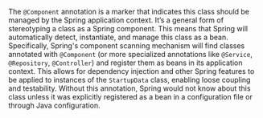 The `@Component` annotation is a marker that indicates this class should be managed by the Spring application context. It’s a general form of stereotyping a class as a Spring component.  This means that Spring will automatically detect, instantiate, and manage this class as a bean.  Specifically, Spring's component scanning mechanism will find classes annotated with `@Component` (or more specialized annotations like `@Service`, `@Repository`, `@Controller`) and register them as beans in its application context.  This allows for dependency injection and other Spring features to be applied to instances of the `StartupData` class, enabling loose coupling and testability.  Without this annotation, Spring would not know about this class unless it was explicitly registered as a bean in a configuration file or through Java configuration.